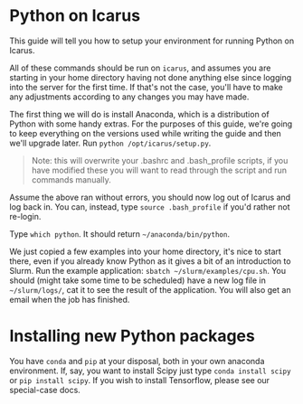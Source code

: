 Python on Icarus
===

This guide will tell you how to setup your environment for running Python on Icarus.

All of these commands should be run on `icarus`, and assumes you are starting in your home directory having not done anything else since logging into the server for the first time.
If that's not the case, you'll have to make any adjustments according to any changes you may have made.

The first thing we will do is install Anaconda, which is a distribution of Python with some handy extras.
For the purposes of this guide, we're going to keep everything on the versions used while writing the guide and then we'll upgrade later.
Run `python /opt/icarus/setup.py`.
> Note: this will overwrite your .bashrc and .bash_profile scripts, if you have modified these you will want to read through the script and run commands manually.

Assume the above ran without errors, you should now log out of Icarus and log back in.
You can, instead, type `source .bash_profile` if you'd rather not re-login.

Type `which python`. It should return `~/anaconda/bin/python`.

We just copied a few examples into your home directory, it's nice to start there, even if you already know Python as it gives a bit of an introduction to Slurm.
Run the example application: `sbatch ~/slurm/examples/cpu.sh`.
You should (might take some time to be scheduled) have a new log file in `~/slurm/logs/`, cat it to see the result of the application.
You will also get an email when the job has finished.

Installing new Python packages
===
You have `conda` and `pip` at your disposal, both in your own anaconda environment.
If, say, you want to install Scipy just type `conda install scipy` or `pip install scipy`.
If you wish to install Tensorflow, please see our special-case docs.
